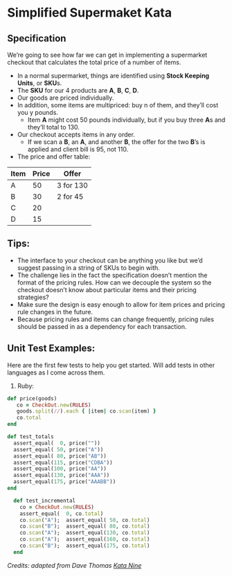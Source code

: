 # Simplified Supermaket Kata

## Specification
We’re going to see how far we can get in implementing a supermarket checkout that calculates the total price of a number of items.  

- In a normal supermarket, things are identified using **Stock Keeping Units**, or **SKU**s.  
- The **SKU** for our 4 products are **A**, **B**, **C**, **D**.
- Our goods are priced individually.  
- In addition, some items are multipriced: buy n of them, and they’ll cost you y pounds.  
  - Item **A** might cost 50 pounds individually, but if you buy three **A**s and they’ll total to 130. 
- Our checkout accepts items in any order.
  - If we scan a **B**, an **A**, and another **B**, the offer for the two **B**’s is applied and client bill is 95, not 110.
- The price and offer table:  


|Item | Price | Offer      |
|-----|-------|------------|
|A    | 50    | 3 for 130  |
|B    | 30    | 2 for 45   |
|C    | 20    |            |
|D    | 15    |            | 


## Tips:
- The interface to your checkout can be anything you like but we’d suggest passing in a string of SKUs to begin with.  
- The challenge lies in the fact the specification doesn’t mention the format of the pricing rules. How can we decouple the system so the checkout doesn’t know about particular items and their pricing strategies?
- Make sure the design is easy enough to allow for item prices and pricing rule changes in the future.
- Because pricing rules and items can change frequently, pricing rules should be passed in as a dependency for each transaction.


## Unit Test Examples:
Here are the first few tests to help you get started. Will add tests in other languages as I come across them.

1. Ruby:
```ruby
def price(goods)
   co = CheckOut.new(RULES)
   goods.split(//).each { |item| co.scan(item) }
   co.total
end

def test_totals
  assert_equal(  0, price(""))
  assert_equal( 50, price("A"))
  assert_equal( 80, price("AB"))
  assert_equal(115, price("CDBA"))
  assert_equal(100, price("AA"))
  assert_equal(130, price("AAA"))
  assert_equal(175, price("AAABB"))
end

  def test_incremental
    co = CheckOut.new(RULES)
    assert_equal(  0, co.total)
    co.scan("A");  assert_equal( 50, co.total)
    co.scan("B");  assert_equal( 80, co.total)
    co.scan("A");  assert_equal(130, co.total)
    co.scan("A");  assert_equal(160, co.total)
    co.scan("B");  assert_equal(175, co.total)
  end
```


_Credits: adapted from Dave Thomas [Kata Nine](http://codekata.pragprog.com/2007/01/kata_nine_back_.html)_
